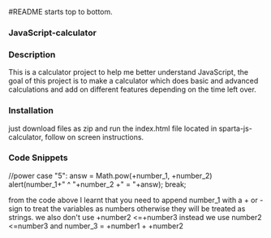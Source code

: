 \#README starts top to bottom.

### JavaScript-calculator

### Description

This is a calculator project to help me better understand JavaScript, the goal of this project is to make a calculator which does basic and advanced calculations and add on different features depending on the time left over.

### Installation

just download files as zip and run the index.html file located in sparta-js-calculator, follow on screen instructions.

### Code Snippets

//power
case "5":
answ = Math.pow(+number_1, +number_2)
alert(number_1+" ^ "+number_2 +" = "+answ);
break;

from the code above I learnt that you need to append number_1  with a + or - sign to treat the variables as numbers otherwise they will be treated as strings.
we also don't use +number2 &lt;=+number3 instead we use number2 &lt;=number3
and number_3 = +number1 + +number2
